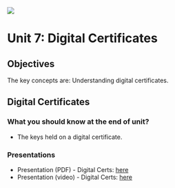 <img src="https://github.com/billbuchanan/csn09112/blob/master/zadditional/top_csn09112.png"/>
<h1 id="logo">Unit 7: Digital Certificates</h1>
<h2>Objectives</h2>


<p>The key concepts are: Understanding digital certificates.</p>

<h2>Digital Certificates</h2>

<h3>What you should know at the end of unit?</h3>
<ul>
<li>The keys held on a digital certificate.</li>

</ul>

<h3>Presentations</h3>

<ul>
    <li>Presentation (PDF) - Digital Certs: <a href="https://asecuritysite.com/public/chapter06_digital_cert.pdf" target="_blank">here</a></li>
    <li>Presentation (video) - Digital Certs: <a href="https://youtu.be/ZJ2G8KC1zDs" target="_blank">here</a> </li>


</ul>

